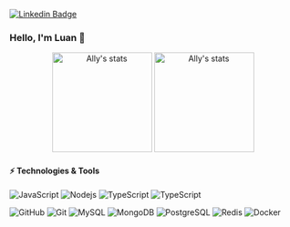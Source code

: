 [![Linkedin Badge](https://img.shields.io/badge/-Luan-blue?style=flat-square&logo=Linkedin&logoColor=white&link=https://www.linkedin.com/in/luandev/)](https://www.linkedin.com/in/luandev/)

### Hello, I'm Luan 👋

<p align="center">
  <span>
    <img src="https://github-readme-stats.vercel.app/api/top-langs?username=luanox&layout=compact&show_icons=true&theme=algolia" alt="Ally's stats" height=175 />
  </span>
  <span>
    <img src="https://github-readme-stats.vercel.app/api?username=luanox&show_icons=true&theme=algolia" alt="Ally's stats" height=175 />
  </span>
</p>

#### ⚡ Technologies & Tools

![JavaScript](https://img.shields.io/badge/-JavaScript-black?style=flat-square&logo=javascript)
![Nodejs](https://img.shields.io/badge/-Nodejs-black?style=flat-square&logo=Node.js)
![TypeScript](https://img.shields.io/badge/-TypeScript-000000?style=flat-square&logo=typescript)
![TypeScript](https://img.shields.io/badge/-PHP-000000?style=flat-square&logo=php)

![GitHub](https://img.shields.io/badge/-GitHub-181717?style=flat-square&logo=github)
![Git](https://img.shields.io/badge/-Git-black?style=flat-square&logo=git)
![MySQL](https://img.shields.io/badge/-MySQL-E9EAEE?style=flat-square&logo=mysql)
![MongoDB](https://img.shields.io/badge/-MongoDB-black?style=flat-square&logo=mongodb)
![PostgreSQL](https://img.shields.io/badge/-PostgreSQL-336791?style=flat-square&logo=postgresql)
![Redis](https://img.shields.io/badge/-Redis-E9EAEE?style=flat-square&logo=Redis)
![Docker](https://img.shields.io/badge/-Docker-black?style=flat-square&logo=docker)





